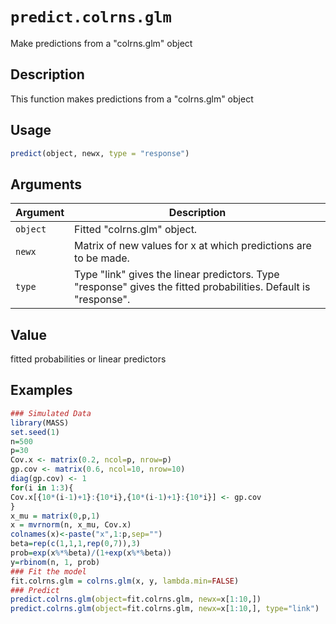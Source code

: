 # `predict.colrns.glm`

Make predictions from a "colrns.glm" object


## Description

This function makes predictions from a "colrns.glm" object


## Usage

```r
predict(object, newx, type = "response")
```


## Arguments

Argument      |Description
------------- |----------------
`object`     |     Fitted "colrns.glm" object.
`newx`     |     Matrix of new values for x at which predictions are to be made.
`type`     |     Type "link" gives the linear predictors. Type "response" gives the fitted probabilities. Default is "response".


## Value

fitted probabilities or linear predictors


## Examples

```r
### Simulated Data
library(MASS)
set.seed(1)
n=500
p=30
Cov.x <- matrix(0.2, ncol=p, nrow=p)
gp.cov <- matrix(0.6, ncol=10, nrow=10)
diag(gp.cov) <- 1
for(i in 1:3){
Cov.x[{10*(i-1)+1}:{10*i},{10*(i-1)+1}:{10*i}] <- gp.cov
}
x_mu = matrix(0,p,1)
x = mvrnorm(n, x_mu, Cov.x)
colnames(x)<-paste("x",1:p,sep="")
beta=rep(c(1,1,1,rep(0,7)),3)
prob=exp(x%*%beta)/(1+exp(x%*%beta))
y=rbinom(n, 1, prob)
### Fit the model
fit.colrns.glm = colrns.glm(x, y, lambda.min=FALSE)
### Predict
predict.colrns.glm(object=fit.colrns.glm, newx=x[1:10,])
predict.colrns.glm(object=fit.colrns.glm, newx=x[1:10,], type="link")
```


